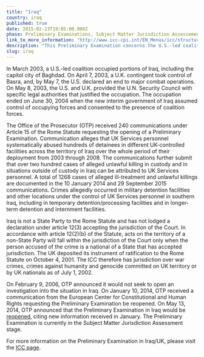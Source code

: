 ```yaml
---
title: "Iraq"
country: iraq
published: true
date: 2015-02-23T19:05:00.000Z
phase: Preliminary Examinations, Subject Matter Jurisdiction Assessement
link_to_more_information: "http://www.icc-cpi.int/EN_Menus/icc/structure%20of%20the%20court/office%20of%20the%20prosecutor/comm%20and%20ref/pe-ongoing/iraq/pages/iraq.aspx"
description: "This Preliminary Examination concerns the U.S.-led coalition occupation of portions of Iraq between the initial occupation and the subsequent ratification of their presence by the new interim government of Iraq. The Preliminary Examination is currently in the Subject Matter Jurisdiction Assessment stage."
slug: iraq
---
```


In March 2003, a U.S.-led coalition occupied portions of Iraq, including the capitol city of Baghdad. On April 7, 2003, a U.K. contingent took control of Basra, and, by May 7, the U.S. declared an end to major combat operations. On May 8, 2003, the U.S. and U.K. provided the U.N. Security Council with specific legal authorities that justified the occupation. The occupation ended on June 30, 2004 when the new interim government of Iraq assumed control of occupying forces and consented to the presence of coalition forces.

The Office of the Prosecutor (OTP) received 240 communications under Article 15 of the Rome Statute requesting the opening of a Preliminary Examination. Communication alleges that UK Services personnel systematically abused hundreds of detainees in different UK-controlled facilities across the territory of Iraq over the whole period of their deployment from 2003 through 2008. The communications further submit that over two hundred cases of alleged unlawful killing in custody and in situations outside of custody in Iraq can be attributed to UK Services personnel. A total of 1268 cases of alleged ill-treatment and unlawful killings are documented in the 10 January 2014 and 29 September 2015 communications. Crimes allegedly occurred in military detention facilities and other locations under the control of UK Services personnel in southern Iraq, including in temporary detention/processing facilities and in longer-term detention and internment facilities.

Iraq is not a State Party to the Rome Statute and has not lodged a declaration under article 12(3) accepting the jurisdiction of the Court. In accordance with article 12(2)(b) of the Statute, acts on the territory of a non-State Party will fall within the jurisdiction of the Court only when the person accused of the crime is a national of a State that has accepted jurisdiction. The UK deposited its instrument of ratification to the Rome Statute on October 4, 2001. The ICC therefore has jurisdiction over war crimes, crimes against humanity and genocide committed on UK territory or by UK nationals as of July 1, 2002.

On February 9, 2006, OTP announced it would not seek to open an investigation into the situation in Iraq. On January 10, 2014, OTP received a communication from the European Center for Constitutional and Human Rights requesting the Preliminary Examination be reopened. On May 13, 2014, OTP announced that the Preliminary Examination in Iraq would be [reopened](https://www.icc-cpi.int/en_menus/icc/press%20and%20media/press%20releases/Pages/otp-statement-iraq-13-05-2014.aspx), citing new information received in January. The Preliminary Examination is currently in the Subject Matter Jurisdiction Assessment stage.

For more information on the Preliminary Examination in Iraq/UK, please visit the [ICC page](https://www.icc-cpi.int/EN_Menus/icc/structure%20of%20the%20court/office%20of%20the%20prosecutor/comm%20and%20ref/pe-ongoing/iraq/pages/iraq.aspx).

